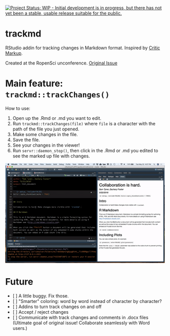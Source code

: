 <!-- README.md is generated from README.Rmd. Please edit that file -->
[![Project Status: WIP - Initial development is in progress, but there
has not yet been a stable, usable release suitable for the
public.](http://www.repostatus.org/badges/latest/wip.svg)](http://www.repostatus.org/#wip)

trackmd
=======

RStudio addin for tracking changes in Markdown format. Inspired by
[Critic Markup](http://criticmarkup.com/).

Created at the RopenSci unconference. [Original
Issue](https://github.com/ropensci/unconf18/issues/76)

Main feature: `trackmd::trackChanges()`
=======================================

How to use:

1.  Open up the .Rmd or .md you want to edit.
2.  Run `trackmd::trackChanges(file)` where `file` is a character with
    the path of the file you just opened.
3.  Make some changes in the file.
4.  Save the file.
5.  See your changes in the viewer!
6.  Run `servr::daemon_stop()`, then click in the .Rmd or .md you edited
    to see the marked up file with changes.

![](trackchanges.gif)

Future
======

-   \[ \] A little buggy. Fix those.
-   \[ \] "Smarter" coloring: word by word instead of character by
    character?
-   \[ \] Addins to turn track changes on and off
-   \[ \] Accept / reject changes
-   \[ \] Communicate with track changes and comments in .docx files
    (Ultimate goal of original issue! Collaborate seamlessly with Word
    users.)
